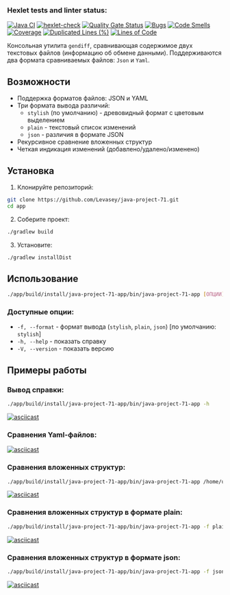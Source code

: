 ### Hexlet tests and linter status:
[![Java CI](https://github.com/Levasey/java-project-71/actions/workflows/build.yml/badge.svg)](https://github.com/Levasey/java-project-71/actions/workflows/build.yml)
[![hexlet-check](https://github.com/Levasey/java-project-71/actions/workflows/hexlet-check.yml/badge.svg)](https://github.com/Levasey/java-project-71/actions/workflows/hexlet-check.yml)
[![Quality Gate Status](https://sonarcloud.io/api/project_badges/measure?project=Levasey_java-project-71&metric=alert_status)](https://sonarcloud.io/summary/new_code?id=Levasey_java-project-71)
[![Bugs](https://sonarcloud.io/api/project_badges/measure?project=Levasey_java-project-71&metric=bugs)](https://sonarcloud.io/summary/new_code?id=Levasey_java-project-71)
[![Code Smells](https://sonarcloud.io/api/project_badges/measure?project=Levasey_java-project-71&metric=code_smells)](https://sonarcloud.io/summary/new_code?id=Levasey_java-project-71)
[![Coverage](https://sonarcloud.io/api/project_badges/measure?project=Levasey_java-project-71&metric=coverage)](https://sonarcloud.io/summary/new_code?id=Levasey_java-project-71)
[![Duplicated Lines (%)](https://sonarcloud.io/api/project_badges/measure?project=Levasey_java-project-71&metric=duplicated_lines_density)](https://sonarcloud.io/summary/new_code?id=Levasey_java-project-71)
[![Lines of Code](https://sonarcloud.io/api/project_badges/measure?project=Levasey_java-project-71&metric=ncloc)](https://sonarcloud.io/summary/new_code?id=Levasey_java-project-71)

Консольная утилита `gendiff`, сравнивающая содержимое двух текстовых файлов (информацию об обмене данными). Поддерживаются два формата сравниваемых файлов: `Json` и `Yaml`.

## Возможности

- Поддержка форматов файлов: JSON и YAML
- Три формата вывода различий:
    - `stylish` (по умолчанию) - древовидный формат с цветовым выделением
    - `plain` - текстовый список изменений
    - `json` - различия в формате JSON
- Рекурсивное сравнение вложенных структур
- Четкая индикация изменений (добавлено/удалено/изменено)

## Установка

1. Клонируйте репозиторий:
```bash
git clone https://github.com/Levasey/java-project-71.git
cd app
```

2. Соберите проект:
```bash
./gradlew build
```

3. Установите:
```bash
./gradlew installDist
```

## Использование

```bash
./app/build/install/java-project-71-app/bin/java-project-71-app [ОПЦИИ] <путь_к_файлу1> <путь_к_файлу2>
```

### Доступные опции:
- `-f, --format` - формат вывода (`stylish`, `plain`, `json`) [по умолчанию: `stylish`]
- `-h, --help` - показать справку
- `-V, --version` - показать версию

## Примеры работы

### Вывод справки:
```bash
./app/build/install/java-project-71-app/bin/java-project-71-app -h
```
[![asciicast](https://asciinema.org/a/721920.svg)](https://asciinema.org/a/721920)

### Сравнения Yaml-файлов:
[![asciicast](https://asciinema.org/a/bgIcXql7FnmWniFnCXwbcyBag.svg)](https://asciinema.org/a/bgIcXql7FnmWniFnCXwbcyBag)

### Сравнения вложенных структур:
```bash
./app/build/install/java-project-71-app/bin/java-project-71-app /home/user/IdeaProjects/java-project-61/java-project-71/app/src/test/resources/file1.json /home/user/IdeaProjects/java-project-61/java-project-71/app/src/test/resources/file2.json
```
[![asciicast](https://asciinema.org/a/Tna9FYmKif19Ktfsa2F51s9CJ.svg)](https://asciinema.org/a/Tna9FYmKif19Ktfsa2F51s9CJ)

### Сравнения вложенных структур в формате plain:
```bash
./app/build/install/java-project-71-app/bin/java-project-71-app -f plain /home/user/IdeaProjects/java-project-61/java-project-71/app/src/test/resources/file1.json /home/user/IdeaProjects/java-project-61/java-project-71/app/src/test/resources/file2.json
```
[![asciicast](https://asciinema.org/a/OelGNVnRUKpwhbneEGOBAkwDX.svg)](https://asciinema.org/a/OelGNVnRUKpwhbneEGOBAkwDX)

### Сравнения вложенных структур в формате json:
```bash
./app/build/install/java-project-71-app/bin/java-project-71-app -f json /home/user/IdeaProjects/java-project-61/java-project-71/app/src/test/resources/file1.json /home/user/IdeaProjects/java-project-61/java-project-71/app/src/test/resources/file2.json
```
[![asciicast](https://asciinema.org/a/r4alFm2cZnhtAv0TUy1w39dDn.svg)](https://asciinema.org/a/r4alFm2cZnhtAv0TUy1w39dDn)